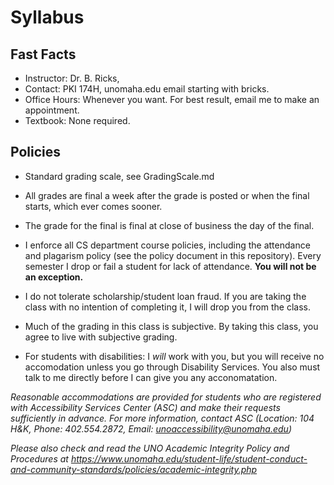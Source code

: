 # Syllabus

## Fast Facts

- Instructor: Dr. B. Ricks,  
- Contact: PKI 174H, unomaha.edu email starting with bricks.
- Office Hours: Whenever you want. For best result, email me to make an appointment.
- Textbook: None required.

## Policies
- Standard grading scale, see GradingScale.md
- All grades are final a week after the grade is posted or when the final starts, which ever comes sooner.
- The grade for the final is final at close of business the day of the final.

- I enforce all CS department course policies, including the attendance and plagarism policy (see the policy document in this repository). 
Every semester I drop or fail a student for lack of attendance. 
**You will not be an exception.**
- I do not tolerate scholarship/student loan fraud. If you are taking the class with no intention of completing it, I will drop you from the class.
- Much of the grading in this class is subjective.  By taking this class, you agree to live with subjective grading.
- For students with disabilities: I *will* work with you, but you will receive no accomodation unless you go through Disability Services. You also must talk to me directly before I can give you any acconomatation.

_Reasonable accommodations are provided for students who are registered with Accessibility Services Center (ASC) and make their requests sufficiently in advance. For more information, contact ASC (Location: 104 H&K, Phone: 402.554.2872, Email: unoaccessibility@unomaha.edu)_


_Please also check and read the UNO Academic Integrity Policy and Procedures at https://www.unomaha.edu/student-life/student-conduct-and-community-standards/policies/academic-integrity.php_
